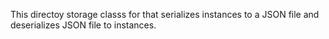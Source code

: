 This directoy storage classs for that serializes instances to a JSON file and deserializes JSON file to instances. 
